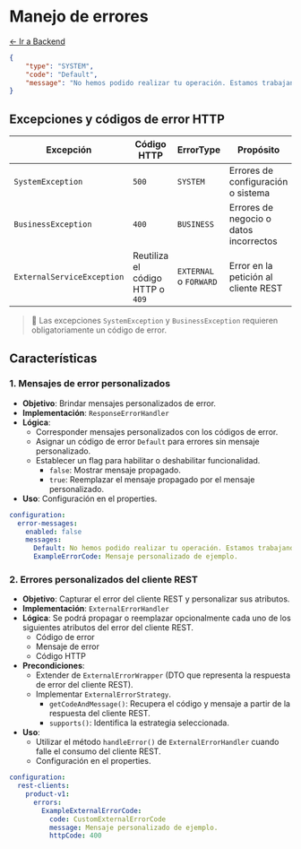 # Manejo de errores

[← Ir a Backend](./../README.md)

```json
{
	"type": "SYSTEM",
	"code": "Default",
	"message": "No hemos podido realizar tu operación. Estamos trabajando para solucionar el inconveniente."
}
```

## Excepciones y códigos de error HTTP

| Excepción                  | Código HTTP                      | ErrorType              | Propósito                              |
|----------------------------|----------------------------------|------------------------|----------------------------------------|
| `SystemException`          | `500`                            | `SYSTEM`               | Errores de configuración o sistema     |
| `BusinessException`        | `400`                            | `BUSINESS`             | Errores de negocio o datos incorrectos |
| `ExternalServiceException` | Reutiliza el código HTTP o `409` | `EXTERNAL` o `FORWARD` | Error en la petición al cliente REST   |

> 📌 Las excepciones `SystemException` y `BusinessException` requieren obligatoriamente un código de error.

## Características

### 1. Mensajes de error personalizados
- **Objetivo**: Brindar mensajes personalizados de error.
- **Implementación**: `ResponseErrorHandler`
- **Lógica**: 
  - Corresponder mensajes personalizados con los códigos de error.
  - Asignar un código de error `Default` para errores sin mensaje personalizado.
  - Establecer un flag para habilitar o deshabilitar funcionalidad.
    - `false`: Mostrar mensaje propagado.
    - `true`: Reemplazar el mensaje propagado por el mensaje personalizado.
- **Uso**: Configuración en el properties.

```yaml
configuration:
  error-messages:
    enabled: false
    messages:
      Default: No hemos podido realizar tu operación. Estamos trabajando para solucionar el inconveniente.
      ExampleErrorCode: Mensaje personalizado de ejemplo.
```

### 2. Errores personalizados del cliente REST
- **Objetivo**: Capturar el error del cliente REST y personalizar sus atributos.
- **Implementación**: `ExternalErrorHandler`
- **Lógica**: Se podrá propagar o reemplazar opcionalmente cada uno de los siguientes atributos del error del cliente REST.
  - Código de error
  - Mensaje de error
  - Código HTTP
- **Precondiciones**:
  - Extender de `ExternalErrorWrapper` (DTO que representa la respuesta de error del cliente REST).
  - Implementar `ExternalErrorStrategy`.
    - `getCodeAndMessage()`: Recupera el código y mensaje a partir de la respuesta del cliente REST.
    - `supports()`: Identifica la estrategia seleccionada.
- **Uso**: 
  - Utilizar el método `handleError()` de `ExternalErrorHandler` cuando falle el consumo del cliente REST.
  - Configuración en el properties.

```yaml
configuration:
  rest-clients:
    product-v1:
      errors:
        ExampleExternalErrorCode:
          code: CustomExternalErrorCode
          message: Mensaje personalizado de ejemplo.
          httpCode: 400

```


